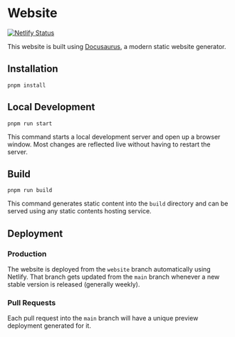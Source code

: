 # Website

[![Netlify Status](https://api.netlify.com/api/v1/badges/128d21c7-b2fe-45ad-b141-9878fcf5de3a/deploy-status)](https://app.netlify.com/sites/typescript-eslint/deploys)

This website is built using [Docusaurus](https://docusaurus.io/), a modern static website generator.

## Installation

```console
pnpm install
```

## Local Development

```console
pnpm run start
```

This command starts a local development server and open up a browser window. Most changes are reflected live without having to restart the server.

## Build

```console
pnpm run build
```

This command generates static content into the `build` directory and can be served using any static contents hosting service.

## Deployment

### Production

The website is deployed from the `website` branch automatically using Netlify.
That branch gets updated from the `main` branch whenever a new stable version is released (generally weekly).

### Pull Requests

Each pull request into the `main` branch will have a unique preview deployment generated for it.
